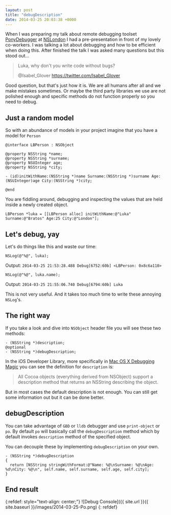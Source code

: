 ```yaml
---
layout: post
title: "debugDescription"
date: 2014-03-25 20:03:38 +0000
---
```

When I was preparing my talk about remote debugging toolset [PonyDebugger](https://github.com/square/PonyDebugger) at [NSLondon](http://www.meetup.com/NSLondon/) I had a pre-presentation in front of my lovely co-workers. I was talking a lot about debugging and how to be efficient when doing this. After finished the talk I was asked many questions but this stood out...

> Luka, why don't you write code without bugs?
>
> @Isabel_Glover https://twitter.com/Isabel_Glover

Good question, but that's just how it is. We are all humans after all and we make mistakes sometimes. Or maybe the third party libraries we use are not polished enough and specific methods do not function properly so you need to debug.

## Just a random model

So with an abundance of models in your project imagine that you have a model for `Person`

```objc
@interface LBPerson : NSObject

@property NSString *name;
@property NSString *surname;
@property NSUInteger age;
@property NSString *city;

- (id)initWithName:(NSString *)name Surname:(NSString *)surname Age:(NSUInteger)age City:(NSString *)city;

@end
```

You are fiddling around, debugging and inspecting the values that are held inside a newly created object.

```objc
LBPerson *luka = [[LBPerson alloc] initWithName:@"Luka" Surname:@"Bratos" Age:25 City:@"London"];
```

## Let's debug, yay

Let's do things like this and waste our time:

```objc
NSLog(@"%@", luka);
```

Output: `2014-03-25 21:53:28.488 Debug[6752:60b] <LBPerson: 0x8c6a110>`

```objc
NSLog(@"%@", luka.name);
```

Output: `2014-03-25 21:55:06.740 Debug[6794:60b] Luka`

This is not very useful. And it takes too much time to write these annoying `NSLog`'s.

## The right way

If you take a look and dive into `NSObject` header file you will see these two methods:

```objc
- (NSString *)description;
@optional
- (NSString *)debugDescription;
```

In the iOS Developer Library, more specifically in [Mac OS X Debugging Magic](https://developer.apple.com/library/mac/technotes/tn2124/_index.html#//apple_ref/doc/uid/DTS10003391-CH1-SECCOCOA) you can see the definition for `description` is:

> All Cocoa objects (everything derived from NSObject) support a description method that returns an NSString describing the object.

But in most cases the default description is not enough. You can still get some information out but it can be done better.

## debugDescription

You can take advantage of `GBD` or `lldb` debugger and use `print-object` or `po`.
By default `po` will basically call the `debugDescription` method which by default invokes `description` method of the specified object.

You can decouple these by implementing `debugDescription` on your own.

```objc
- (NSString *)debugDescription
{
  return [NSString stringWithFormat:@"Name: %@\nSurname: %@\nAge: %d\nCity: %@\n", self.name, self.surname, self.age, self.city];
}
```

## End result

{:refdef: style="text-align: center;"}
![Debug Console]({{ site.url }}{{ site.baseurl }}/images/2014-03-25-Po.png)
{: refdef}
